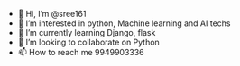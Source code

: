 - 👋 Hi, I’m @sree161
- 👀 I’m interested in python, Machine learning and AI techs
- 🌱 I’m currently learning Django, flask
- 💞️ I’m looking to collaborate on Python
- 📫 How to reach me 9949903336

<!---
sree161/sree161 is a ✨ special ✨ repository because its `README.md` (this file) appears on your GitHub profile.
You can click the Preview link to take a look at your changes.
--->
